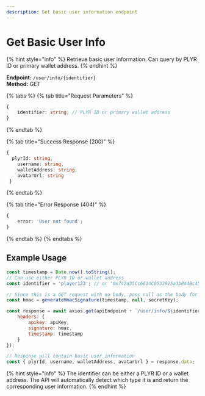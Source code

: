 ```yaml
---
description: Get basic user information endpoint
---
```


# Get Basic User Info

{% hint style="info" %} Retrieve basic user information. Can query by PLYR ID or primary wallet address. {% endhint %}

**Endpoint:** `/user/info/{identifier}`  
**Method:** GET

{% tabs %} {% tab title="Request Parameters" %}

```typescript
{
    identifier: string; // PLYR ID or primary wallet address
}
```

{% endtab %}

{% tab title="Success Response (200)" %}

```typescript
{
  plyrId: string,
    username: string,
    walletAddress: string,
    avatarUrl: string
 }
```

{% endtab %}

{% tab title="Error Response (404)" %}

```typescript
{
    error: 'User not found';
}
```

{% endtab %} {% endtabs %}

## Example Usage

```javascript
const timestamp = Date.now().toString();
// Can use either PLYR ID or wallet address
const identifier = 'player123'; // or '0x742d35Cc6634C0532925a3b844Bc454e4438f44e'

// Since this is a GET request with no body, pass null as the body for HMAC
const hmac = generateHmacSignature(timestamp, null, secretKey);

const response = await axios.get(apiEndpoint + `/user/info/${identifier}`, {
    headers: {
        apikey: apiKey,
        signature: hmac,
        timestamp: timestamp
    }
});

// Response will contain basic user information
const { plyrId, username, walletAddress, avatarUrl } = response.data;
```

{% hint style="info" %} The identifier can be either a PLYR ID or a wallet address. The API will automatically detect which type it is and return the corresponding user information. {% endhint %}

